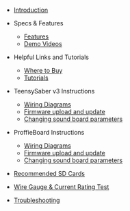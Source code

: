 * [Introduction](/#Introduction)
- Specs & Features
  - [Features](features.md)
  - [Demo Videos](demo-videos.md)

- Helpful Links and Tutorials
  - [Where to Buy](where-to-buy.md)
  - [Tutorials](tutorials.md)

- TeensySaber v3 Instructions
  - [Wiring Diagrams](teensy/wiring-diagrams.md)
  - [Firmware upload and update](teensy/firmware-upload-update.md)
  - [Changing sound board parameters](teensy/changing-sound-board-params.md)

- ProffieBoard Instructions
  - [Wiring Diagrams](proffie/wiring-diagrams.md)
  - [Firmware upload and update](proffie/firmware-upload-update.md)
  - [Changing sound board parameters](proffie/changing-sound-board-params.md)

- [Recommended SD Cards](recommended-sd-cards.md)
- [Wire Gauge & Current Rating Test](wire-gauge-current-rating.md)
- [Troubleshooting](troubleshooting.md)
